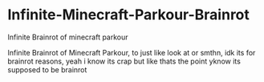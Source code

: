 # Infinite-Minecraft-Parkour-Brainrot
Infinite Brainrot of minecraft parkour

Infinite Brainrot of Minecraft Parkour, to just like look at or smthn, idk its for brainrot reasons, yeah i know its crap but like thats the point yknow its supposed to be brainrot